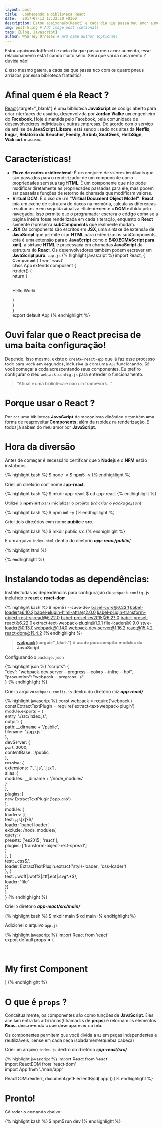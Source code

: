 ```yaml
---
layout: post
title:  Conhecendo a biblioteca React
date:   2017-07-13 13:32:20 +0300
description: Estou apaixonado(React) e cada dia que passa meu amor aumenta, esse relacionamento está ficando muito sério. Será que vai da casamento ? duvida não!. # Add post description (optional)
img: post-5.png # Add image post (optional)
tags: [Blog, Javascript]
author: Wharley Ornelas # Add name author (optional)
---
```

Estou apaixonado(React) e cada dia que passa meu amor aumenta, esse relacionamento está ficando muito sério. Será que vai da casamento ? duvida não!

É isso mesmo galera, a cada dia que passa fico com os quatro pneus arriados por essa biblioteca fantástica.

# Afinal quem é ela React ?
[React][react]{:target="_blank"} é uma biblioteca **JavaScript** de código aberto para criar interfaces de usuário, desenvolvida por **Jordan Walke** um engenheiro do **Facebook**. Hoje é mantida pelo Facebook, pela comunidade de desenvolvedores individuais e outras empresas. De acordo com o serviço de análise de **JavaScript Libsore**, está sendo usado nos sites da **Netflix**, **Imgur**, **Relatório do Bleacher**, **Feedly**, **Airbnb**, **SeatGeek**, **HelloSign**, **Walmart** e outros.

# Características!
 - **Fluxo de dados unidirecional**:
   É um conjunto de valores imutáveis que são passados para o renderizador de um componente como propriedades sem sua tag **HTML**. É um componente que não pode modificar diretamente as propriedades passadas para ele, mas podem ser passadas funções de retorno de chamada que modificam valores.
 - **Virtual DOM**:
   É o uso de um **"Virtual Document Object Model"**. **React** cria um cache de estrutura de dados na memória, calcula as diferencas resultantes e em seguida atualiza eficientemente o **DOM** exibido pelo navegador. Isso permite que o programador escreva o código como se a página inteira fosse renderizada em cada alteração, enquanto o **React** somente representa **subComponents** que realmente mudam.
 - **JSX**
   Os components são escritos em **JSX**, uma sintaxe de extensão de **JavaScript** que permite citar **HTML** para redenrizar os subComponents, esta é uma extensão para o **JavaScript** como o **E4X(ECMAScript para xml)**, a sintaxe **HTML** é processada em chamadas **JavaScript** da estrutura do **React**. Os desenvolvedores também podem escrever em **JavaScript puro**.
   `app.js`
{% highlight javascript %}
import React, { Component } from 'react'  
class App extends component {   
    render() {  
        return (  
            <div>  
                <p>Hello World</p>
            </div>
        )  
    }  
}  
export default App 
{% endhighlight %}

# Ouvi falar que o React precisa de uma baita configuração!

Depende. Isso mesmo, existe o `create-react-app` que já faz esse processo todo para você em segundos, inclusive já com uma `App` funcionando. Só você começar a coda acrescentando seus componentes. Eu prefiro configurar o meu `webpack.config.js` para entender o funcionamento.

> "Afinal é uma biblioteca e não um framework..."

# Porque usar o React ?
Por ser uma biblioteca **JavaScript** de mecanismo dinâmico e também uma forma de reaproveitar **Components**, além da rapidez na renderização. E todos já sabem do meu amor por **JavaScript**.

# Hora da diversão

Antes de começar é necessário certificar que o **Nodejs** e o **NPM** estão instalados.

{% highlight bash %}
$ node -v 
$ npm5 -v
{% endhighlight %}

Criei um diretório com nome **app-react**.

{% highlight bash %}
$ mkdir app-react 
$ cd app-react
{% endhighlight %}

Utilizei o **npm init** para inicializar o projeto (_irá criar o package.json_)

{% highlight bash %}
$ npm init -y
{% endhighlight %}

Criei dois diretórios com nome **public** e **src**.

{% highlight bash %}
$ mkdir public src
{% endhighlight %}

E um arquivo `index.html` dentro do diretório **_app-react/public/_**

{% highlight html %}
<!DOCTYPE html>  
 <html>  
      <head>  
           <meta charset="utf-8">  
           <meta name="viewport" content="width=device-width, initial-scale=1">  
           <title>Welcome to React</title>  
           <link rel="stylesheet" href="app.css">  
      </head>  
      <body>  
           <div id="app" class="container"></div>  
           <script src="app.js"></script>  
      </body>  
 </html>
{% endhighlight %}

# Instalando todas as dependências:

Instalei todas as dependências para configuração do `webpack.config.js` incluíndo o **react** e **react-dom**.

{% highlight bash %}
$ npm5 i --save-dev babel-core@6.22.1 babel-loader@6.10.2 babel-plugin-html-attrs@2.0.0 babel-plugin-transform-object-rest-spread@6.22.0 babel-preset-es2015@6.22.0 babel-preset-react@6.22.0 extract-text-webpack-plugin@1.0.1 file-loader@0.9.0 style-loader@0.13.0 webpack@1.14.0 webpack-dev-server@1.16.2 react@15.4.2 react-dom@15.4.2
{% endhighlight %}

> [webpack][webpack]{:target="_blank"} é usado para compilar módulos de **JavaScript**.

Configurando o `package.json`

{% highlight json %}
"scripts": {  
   "dev": "webpack-dev-server --progress --colors --inline --hot",  
   "production": "webpack --progress -p"  
}
{% endhighlight %}

Criei o arquivo `webpack.config.js` dentro do diretório raíz **_app-react/_**

{% highlight javascript %}
const webpack = require('webpack')  
const ExtractTextPlugin = require('extract-text-webpack-plugin')  
module.exports = {  
      entry: './src/index.js',  
      output: {  
           path: __dirname + '/public',  
           filename: './app.js'  
      },  
      devServer: {  
           port: 3000,  
           contentBase: './public'  
      },  
      resolve: {  
           extensions: ['', '.js', '.jsx'],  
           alias: {  
                     modules: __dirname + '/node_modules'  
           }  
      },       
      plugins: [  
           new ExtractTextPlugin('app.css')  
      ],  
      module: {  
           loaders: [{  
                test: /.js[x]?$/,  
                loader: 'babel-loader',  
                exclude: /node_modules/,  
                query: {  
                     presets: ['es2015', 'react'],  
                     plugins: ['transform-object-rest-spread']  
                }  
           }, {  
                test: /\.css$/,  
                loader: ExtractTextPlugin.extract('style-loader', 'css-loader')  
           }, {  
                test: /\.woff|.woff2|.ttf|.eot|.svg*.*$/,  
                loader: 'file'  
           }]  
      }  
 }
{% endhighlight %}

Criei o diretório **_app-react/src/main/_**

{% highlight bash %}
$ mkdir main 
$ cd main
{% endhighlight %}

Adicionei o arquivo `app.js`

{% highlight javascript %}
import React from 'react'  
export default props => (  
    <div>  
       <h1>My first Component</h1>
    </div>
)
{% endhighlight %}

# O que é `props` ?

Conceitualmente, os componentes são como funções de **JavaScript**. Eles aceitam entradas arbitrárias(Chamadas de **props**) e retornam os elementos **React** descrevendo o que deve aparecer na tela.

Os componentes permitem que você divida a `UI` em peças independentes e reutilizáveis, pense em cada peça isoladamente(quebra cabeça)

Criei um arquivo `index.js` dentro do diretório **_app-react/src/_**

{% highlight javascript %}
import React from 'react'  
import ReactDOM from 'react-dom'  
import App from './main/app'  

ReactDOM.render(<App />, document.getElementById('app'))
{% endhighlight %}

# Pronto!
Só rodar o comando abaixo:

{% highlight bash %}
$ npm5 run dev
{% endhighlight %}


[react]: https://reactjs.org/
[webpack]: https://webpack.js.org/